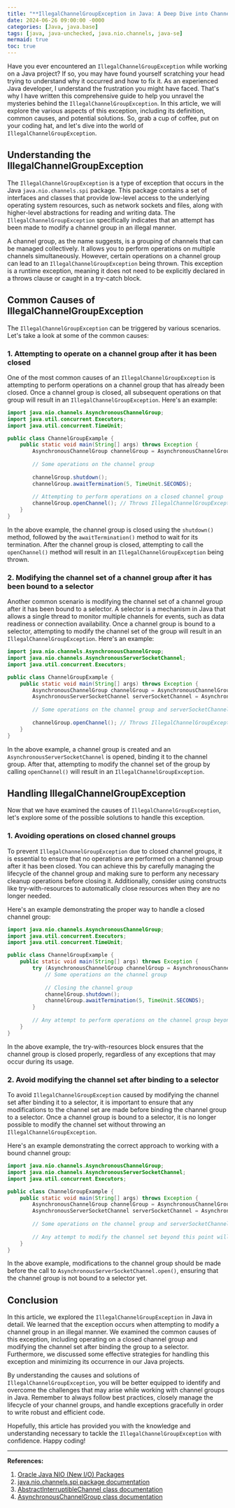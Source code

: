 ```yaml
---
title: "**IllegalChannelGroupException in Java: A Deep Dive into Channel Group Exceptions**"
date: 2024-06-26 09:00:00 -0000
categories: [Java, java.base]
tags: [java, java-unchecked, java.nio.channels, java-se]
mermaid: true
toc: true
---
```



Have you ever encountered an `IllegalChannelGroupException` while working on a Java project? If so, you may have found yourself scratching your head trying to understand why it occurred and how to fix it. As an experienced Java developer, I understand the frustration you might have faced. That's why I have written this comprehensive guide to help you unravel the mysteries behind the `IllegalChannelGroupException`. In this article, we will explore the various aspects of this exception, including its definition, common causes, and potential solutions. So, grab a cup of coffee, put on your coding hat, and let's dive into the world of `IllegalChannelGroupException`.

## **Understanding the IllegalChannelGroupException**

The `IllegalChannelGroupException` is a type of exception that occurs in the Java `java.nio.channels.spi` package. This package contains a set of interfaces and classes that provide low-level access to the underlying operating system resources, such as network sockets and files, along with higher-level abstractions for reading and writing data. The `IllegalChannelGroupException` specifically indicates that an attempt has been made to modify a channel group in an illegal manner.

A channel group, as the name suggests, is a grouping of channels that can be managed collectively. It allows you to perform operations on multiple channels simultaneously. However, certain operations on a channel group can lead to an `IllegalChannelGroupException` being thrown. This exception is a runtime exception, meaning it does not need to be explicitly declared in a throws clause or caught in a try-catch block.

## **Common Causes of IllegalChannelGroupException**

The `IllegalChannelGroupException` can be triggered by various scenarios. Let's take a look at some of the common causes:

### **1. Attempting to operate on a channel group after it has been closed**

One of the most common causes of an `IllegalChannelGroupException` is attempting to perform operations on a channel group that has already been closed. Once a channel group is closed, all subsequent operations on that group will result in an `IllegalChannelGroupException`. Here's an example:

```java
import java.nio.channels.AsynchronousChannelGroup;
import java.util.concurrent.Executors;
import java.util.concurrent.TimeUnit;

public class ChannelGroupExample {
    public static void main(String[] args) throws Exception {
        AsynchronousChannelGroup channelGroup = AsynchronousChannelGroup.withThreadPool(Executors.newCachedThreadPool());
        
        // Some operations on the channel group
        
        channelGroup.shutdown();
        channelGroup.awaitTermination(5, TimeUnit.SECONDS);
        
        // Attempting to perform operations on a closed channel group
        channelGroup.openChannel(); // Throws IllegalChannelGroupException
    }
}
```

In the above example, the channel group is closed using the `shutdown()` method, followed by the `awaitTermination()` method to wait for its termination. After the channel group is closed, attempting to call the `openChannel()` method will result in an `IllegalChannelGroupException` being thrown.

### **2. Modifying the channel set of a channel group after it has been bound to a selector**

Another common scenario is modifying the channel set of a channel group after it has been bound to a selector. A selector is a mechanism in Java that allows a single thread to monitor multiple channels for events, such as data readiness or connection availability. Once a channel group is bound to a selector, attempting to modify the channel set of the group will result in an `IllegalChannelGroupException`. Here's an example:

```java
import java.nio.channels.AsynchronousChannelGroup;
import java.nio.channels.AsynchronousServerSocketChannel;
import java.util.concurrent.Executors;

public class ChannelGroupExample {
    public static void main(String[] args) throws Exception {
        AsynchronousChannelGroup channelGroup = AsynchronousChannelGroup.withThreadPool(Executors.newCachedThreadPool());
        AsynchronousServerSocketChannel serverSocketChannel = AsynchronousServerSocketChannel.open(channelGroup);
        
        // Some operations on the channel group and serverSocketChannel
        
        channelGroup.openChannel(); // Throws IllegalChannelGroupException
    }
}
```

In the above example, a channel group is created and an `AsynchronousServerSocketChannel` is opened, binding it to the channel group. After that, attempting to modify the channel set of the group by calling `openChannel()` will result in an `IllegalChannelGroupException`.

## **Handling IllegalChannelGroupException**

Now that we have examined the causes of `IllegalChannelGroupException`, let's explore some of the possible solutions to handle this exception.

### **1. Avoiding operations on closed channel groups**

To prevent `IllegalChannelGroupException` due to closed channel groups, it is essential to ensure that no operations are performed on a channel group after it has been closed. You can achieve this by carefully managing the lifecycle of the channel group and making sure to perform any necessary cleanup operations before closing it. Additionally, consider using constructs like try-with-resources to automatically close resources when they are no longer needed.

Here's an example demonstrating the proper way to handle a closed channel group:

```java
import java.nio.channels.AsynchronousChannelGroup;
import java.util.concurrent.Executors;
import java.util.concurrent.TimeUnit;

public class ChannelGroupExample {
    public static void main(String[] args) throws Exception {
        try (AsynchronousChannelGroup channelGroup = AsynchronousChannelGroup.withThreadPool(Executors.newCachedThreadPool())) {
            // Some operations on the channel group
            
            // Closing the channel group
            channelGroup.shutdown();
            channelGroup.awaitTermination(5, TimeUnit.SECONDS);
        }
        
        // Any attempt to perform operations on the channel group beyond this point will throw an IllegalChannelGroupException
    }
}
```

In the above example, the try-with-resources block ensures that the channel group is closed properly, regardless of any exceptions that may occur during its usage.

### **2. Avoid modifying the channel set after binding to a selector**

To avoid `IllegalChannelGroupException` caused by modifying the channel set after binding it to a selector, it is important to ensure that any modifications to the channel set are made before binding the channel group to a selector. Once a channel group is bound to a selector, it is no longer possible to modify the channel set without throwing an `IllegalChannelGroupException`.

Here's an example demonstrating the correct approach to working with a bound channel group:

```java
import java.nio.channels.AsynchronousChannelGroup;
import java.nio.channels.AsynchronousServerSocketChannel;
import java.util.concurrent.Executors;

public class ChannelGroupExample {
    public static void main(String[] args) throws Exception {
        AsynchronousChannelGroup channelGroup = AsynchronousChannelGroup.withThreadPool(Executors.newCachedThreadPool());
        AsynchronousServerSocketChannel serverSocketChannel = AsynchronousServerSocketChannel.open(channelGroup);
        
        // Some operations on the channel group and serverSocketChannel
        
        // Any attempt to modify the channel set beyond this point will throw an IllegalChannelGroupException
    }
}
```

In the above example, modifications to the channel group should be made before the call to `AsynchronousServerSocketChannel.open()`, ensuring that the channel group is not bound to a selector yet.

## **Conclusion**

In this article, we explored the `IllegalChannelGroupException` in Java in detail. We learned that the exception occurs when attempting to modify a channel group in an illegal manner. We examined the common causes of this exception, including operating on a closed channel group and modifying the channel set after binding the group to a selector. Furthermore, we discussed some effective strategies for handling this exception and minimizing its occurrence in our Java projects.

By understanding the causes and solutions of `IllegalChannelGroupException`, you will be better equipped to identify and overcome the challenges that may arise while working with channel groups in Java. Remember to always follow best practices, closely manage the lifecycle of your channel groups, and handle exceptions gracefully in order to write robust and efficient code.

Hopefully, this article has provided you with the knowledge and understanding necessary to tackle the `IllegalChannelGroupException` with confidence. Happy coding!

---

**References:**

1. [Oracle Java NIO (New I/O) Packages](https://docs.oracle.com/en/java/javase/15/docs/api/java.base/java/nio/package-summary.html)
2. [java.nio.channels.spi package documentation](https://docs.oracle.com/en/java/javase/15/docs/api/java.base/java/nio/channels/spi/package-summary.html)
3. [AbstractInterruptibleChannel class documentation](https://docs.oracle.com/en/java/javase/15/docs/api/java.base/java/nio/channels/spi/AbstractInterruptibleChannel.html)
4. [AsynchronousChannelGroup class documentation](https://docs.oracle.com/en/java/javase/15/docs/api/java.base/java/nio/channels/spi/AsynchronousChannelGroup.html)
